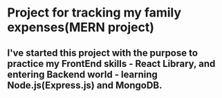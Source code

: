 # Project for tracking my family expenses(MERN project)

## I've started this project with the purpose to practice my FrontEnd skills - React Library, and entering Backend world - learning Node.js(Express.js) and MongoDB.

